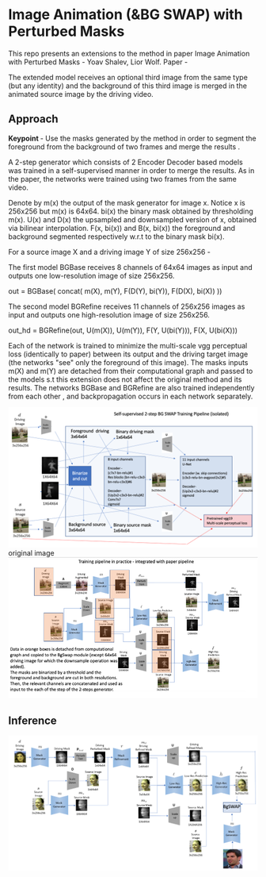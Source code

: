 <h1> Image Animation (&BG SWAP) with Perturbed Masks </h1>


This repo presents an extensions to the method in paper Image Animation with Perturbed Masks - Yoav Shalev, Lior Wolf.
Paper -

The extended model receives an optional third image from the same type (but any identity) and the background of this third image is merged in the animated source image by the driving video.


<h2> Approach </h2>

<b> Keypoint </b> - Use the masks generated by the method in order to segment the foreground from the background of two frames and merge the results .


A 2-step generator which consists of 2 Encoder Decoder based models was trained in a self-supervised manner in order to merge the results. As in the paper, the networks were trained using two frames from the same video.


Denote by   m(x) the output of the mask generator for image x. Notice x is 256x256 but m(x) is 64x64.
            bi(x) the binary mask obtained by thresholding m(x).
            U(x) and D(x) the upsampled and downsampled version of x, obtained via bilinear interpolation.
            F(x, bi(x)) and B(x, bi(x)) the foreground and background segmented respectively w.r.t to the binary mask bi(x).


For a source image X and a driving image Y of size 256x256 -


The first model BGBase receives 8 channels of 64x64 images as input and outputs one low-resolution image of size 256x256.


out = BGBase(  concat( m(X), m(Y), F(D(Y), bi(Y)), F(D(X), bi(X)) ))


The second model BGRefine receives 11 channels of 256x256 images as input and outputs one high-resolution image of size 256x256.


out_hd = BGRefine(out, U(m(X)), U(m(Y)),  F(Y, U(bi(Y))), F(X, U(bi(X)))


Each of the network is trained to minimize the multi-scale vgg perceptual loss (identically to paper)
between its output and the driving target image (the networks "see" only the foreground of this image).
The masks inputs m(X) and m(Y) are detached from their computational graph and passed to the models s.t this extension does not affect the original method and its results.
The networks BGBase and BGRefine are also trained independently from each other , and backpropagation occurs in each network separately.

![Alt text](imgs/isolated.png?raw=true "pipeline")original image
![Alt text](imgs/original.png?raw=true "original")

<h2> Inference </h2>

![Alt text](imgs/inference.png?raw=true "pipeline")
